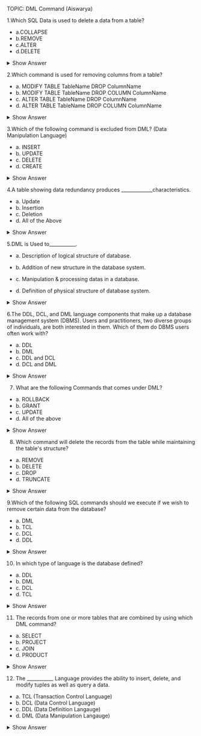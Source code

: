 TOPIC: DML Command (Aiswarya)

1.Which SQL Data is used to delete a data from a table?

- a.COLLAPSE
- b.REMOVE
- c.ALTER
- d.DELETE

<details>
<summary> Show Answer </summary>

Correct Answer: D

Explanation:

-  DELETE command is used to delete the existing records from a table. by Using this command  you can either delete a specific record based on their condition or all the records from a table.

</details>

2.Which command is used for removing columns from a table?


- a. MODIFY TABLE TableName DROP ColumnName
- b. MODIFY TABLE TableName DROP COLUMN ColumnName
- c. ALTER TABLE TableName DROP ColumnName
- d. ALTER TABLE TableName DROP COLUMN ColumnName

<details>
<summary> Show Answer </summary>


Correct Answer: D

Explanation: 
   Alter table is used to change the values and drop the particular column and  columnname.
</details>

3.Which of the following command is excluded from DML? (Data Manipulation Language)

- a. INSERT
- b. UPDATE
- c. DELETE
- d. CREATE

<details>
<summary> Show Answer </summary>

Correct Answer: D

Explanation: 
    CREATE Command is used to create a new table in the given database. 
</details>

4.A table showing data redundancy produces _____________characteristics.

- a. Update
- b. Insertion
- c. Deletion
- d. All of the Above

<details>
<summary> Show Answer </summary>

Correct Answer: D

Explanation: Update, insertion, and deletion anomalies can be seen in the table that shows data redundancy.

</details>

5.DML is Used to___________.

- a. Description of logical structure of database.

- b. Addition of new structure in the database system.

- c. Manipulation & processing datas in a database.

- d. Definition of physical structure of database system.

<details>
<summary> Show Answer </summary>
     

Correct Answer: C

Explanation: 
     A data manipulation language (DML) is used for adding (inserting), deleting, and modifying (updating) data in a database.
</details>

6.The DDL, DCL, and DML language components that make up a database management system (DBMS).
Users and practitioners, two diverse groups of individuals, are both interested in them. Which of them do DBMS users often work with?

- a. DDL
- b. DML
- c. DDL and DCL
- d. DCL and DML

<details>
<summary> Show Answer </summary>

Correct Answer: B

Explanation: Only the DBMS component for data manipulation language is of interest to users and practitioners.
</details>

7. What are the following Commands that comes under DML?

- a. ROLLBACK
- b. GRANT
- c. UPDATE
- d. All of the above

<details>
<summary> Show Answer </summary>

Correct Answer: C

Explanation:
      Commands that comes under DML are INSERT, SELECT, UPDATE & DELETE.
</details>

8. Which command will delete the records from the table while maintaining the table's structure?

- a. REMOVE
- b. DELETE
- c. DROP
- d. TRUNCATE

<details>
<summary> Show Answer </summary>

Correct Answer: B

Explanation:
     The DELETE command will delete the records from the table without changing the way of the table that is organised.

</details>

9.Which of the following SQL commands should we execute if we wish to remove certain data from the database?

- a. DML
- b. TCL
- c. DCL
- d. DDL

<details>
<summary> Show Answer</summary>

Correct Answer: A

Explanation: 
      The DML command must be used whenever we need to make changes to the database, such as INSERT, DELETE, or UPDATE.

</details>

10. In which type of language is the database defined?

- a. DDL
- b. DML
- c. DCL
- d. TCL

<details>
<summary> Show Answer</summary>

Correct Answer: B

Explanation: 
      Data is accessed and changed by using DML (Data Manipulating Language).
</details>

11. The records from one or more tables that are combined by using which DML command?

- a. SELECT
- b. PROJECT
- c. JOIN
- d. PRODUCT

<details>
<summary> Show Answer</summary>

Correct Answer: C

Explanation: 
      Records from one or more tables are combined using the SQL JOIN Command. Additionally, the JOIN command finds similar column values in the tables being joined.

</details>

12. The ___________ Language provides the ability to insert, delete, and modify tuples as well as query a data.

- a. TCL (Transaction Control Language)
- b. DCL (Data Control Language)
- c. DDL (Data Definition Langauge)
- d. DML (Data Manipulation Langauge)

<details>
<summary> Show Answer</summary>

Correct Answer: D

Explanation: 
      The database is manipulated by using  DML. To manipulate data in a database that means to add, edit, delete, or run queries on it. It also  allows users to access or alter the data in the way that the right data model has arranged it.

<details>

13. TINYTEXT can hold the maximum length of ____________ characters?

- a. 254
- b. 255
- c. 256
- d. 257

<details>
<summary> Show Answer</summary>

Correct Answer: B

Explanation:

     TINYTEXT can hold the maximum length of 255 characters.

</details>

14.INSERT command is used to insert a ____________.

- a. Single or Multiple database
- b. Single or Multiple record
- c. Single or Multiple table
- d.  None of the above

<details>
<summary> Show Answer</summary>

Correct Answer: B

Explanation:
      SQL INSERT is used to insert a single or multiple records in the table.

</details>

15.which command is used to insert a row directly in the table?

- a. INSERT IN
- b. INSERT INTO
- c. INSERT UNDER
- d. INSERT INSIDE

<details>
<summary> Show Answer</summary>

Correct Answer: B

Explanation:

     INSERT INTO command is used to insert a row directly in the table.

</details>

16.Which statement is used to update one table using another table and join condition.

- a. SQL UPDATE INTO
- b. SQL JOIN
- c. SQL JOIN UPDATE
- d. SQL UPDATE JOIN

<details>
<summary> Show Answer</summary>

Correct Answer: D

Explanation:

    SQL UPDATE JOIN is used to update one table using another table and join condition.

</details>

17.  DELETE command can be used to delete a ____________.

- a. Rows
- b. Database
- c. View
- d. All of the above

<details>
<summary> Show Answer</summary>

Correct Answer: D

Explanation:
     The DELETE command is used to delete a specified row(one or more). While this command is used to delete all the rows from a table.
       

</details>

18. Which clause is used to delete all rows from the table?

- a. SQL DELETE ALL ROWS Table_Name;
- b. SQL DELETE ROWS Table_Name;
- c. DELETE FROM Table_Name;
- d. DELETE FROM ALL ROWS Table_Name;

<details>
<summary> Show Answer</summary>

Correct Answer: C

Explanation:

     DELETE FROM Table_Name is used to delete all rows from the table.

</details>

19.Which keyword is used In order to delete duplicate rows from the table?

- a. DISTINCT
- b. DELETE
- c. FROM
- d. WHERE

<details>
<summary> Show Answer</summary>

Correct Answer: A

Explanation:

         DISTINCT keyword is used to delete duplicate rows from the table.

</details>

20.In order to delete the database, which keyword is used?

- a. DELETE
- b. ALTER
- c. DROP
- d. None of the above

<details>
<summary> Show Answer</summary>

Correct Answer: C

Explanation:
     DROP keyword is used to delete the database.

</details>

21. Which of the following keyword is used to delete the Join?

- a. ON
- b. DELETE
- c. WHERE
- d. All of the above

<details>
<summary> Show Answer</summary>

Correct Answer: D

Explanation:
     DELETE, ON, WHERE and few other keywords are used to dele  te the Join. Similarly, we can also use the LEFT JOIN clause with the DELETE keyword for deleting rows from the left(first) table that does not have matching rows from a right(second) table.

</details>

22. In order to delete the database, which keyword is used?

- a. DELETE
- b. ALTER
- c. DROP
- d. None of the above

<details>
<summary> Show Answer</summary>

Correct Answer: C

Explanation:
    DROP keyword is used to delete the database.DROP is used to delete a full database or only a table. A database, table, index, or view that is already in existence is destroyed by the DROP statement.

</details>

23. Which of the following allows users to put tuples into the database, delete tuples from the database, and alter tuples already present there?

- a. DDL(Data Definition Language)
- b. Query
- c. Relational Schema
- d. DML(Data Manipulation Language)

<details>
<summary> Show Answer </summary>

Correct Answer: D

Explanation: The term "DML" stands for the Data Manipulation Language which is used to perform the required changes in the relation's values.

</details>

24. The SQL used by front-end application programs to request data from the DBMS is called _______

- a. DDL
- b. DML
- c. SDL
- d. VDLD  

<details>
<summary> Show Answer</summary>

Correct Answer: B

Explanation: 
      A database front end is the user interface or software programme that makes it possible to view tabular, structured, or unstructured data that is kept there.
</details>

25. Which command in  SQL should  be  used  to  create  a  new  table?

- a. Generate Table
- b. Build Table
- c. Create Table
- d. All the Above

<details>
<summary> Show Answer</summary>

Correct Answer: C

Explanation: 
    The CREATE TABLE statement is used to create a table in a database and the tables are organized into rows and columns and each table must have a name.
</details>

26. How can "Raju" in the "Name" column of the Users table be changed to "Sanjana"?

- a. Update User Set Name = "Raju" INTO Name = "Sanjana"
- b. Modify Users SET Name = "Sanjana" WHERE Name = "Raju"
- c. Update Users SET Name = "Sanjana" WHERE Name = "Raju"
- d. Modify Users SET Name = "Raju" INTO Name = "Sanjana"

<details>
<summary> Show Answer</summary>

Correct Answer: C

Explanation: 
     The UPDATE command and WHERE clause are used together to change the name as asked in the question.

</details>

27.What will be the Output for the following table.
Let's take a Product table consisting of the following records and delete a single record from the given table below.
  Table_Name: Product 
  |  Product  |  

| Product_Id   |	Product_Name   |   Product_Price	|    Product_Quantity     |
|--------------|-----------------|------------------|-------------------------|
|  P101	       |      Chips	     |           20     |         20              |
|  P102	       |      Chocolates |           60	    |         40              |
|  P103	       |       Maggi	   |           75	    |          5              |
|  P104	       |       Biscuits	 |           80	    |         20              |
|  P105	       |      Namkeen	   |           40	    |         50              |

<details>
<summary> Show Answer </summary>

DELETE FROM Product WHERE Product_Id = P103 ; 

| Product_Id   |	Product_Name     |   Product_Price	|    Product_Quantity     |
|--------------|-------------------|------------------|-------------------------|
|  P101	       |      Chips	       |           20     |         20              |
|  P102	       |      Chocolates   |           60	    |         40              |
|  P104	       |       Biscuits	   |           80	    |         20              |
|  P105	       |      Namkeen	     |           40	    |         50              |

Explanation: 

   To delete a particular row by using the delete command. The Syntax for deleting a row is ,
          DELETE FROM Table_Name WHERE Condition ;

</details>
28. Write a command by using the employee table and increase the income of all employees by 5% in a table.
<details>

Table Name: Employees
           |Employess|
         |  Emp_Id   |   Emp_Name   |   Emp_Salary  |
         |-----------|--------------|---------------|
         |   2010    |    Ankitha   |     28000     |
         |   2020    |    Kumar     |     23000     |
         |   2030    |    Diya      |     31000     |
         |   2040    |    Poornima  |     47000     |
         |   2050    |    Abinaya   |     20000     |

Increase Income of all employees by 5% in the above given table.

<summary> Show Answer </summary>
 UPDATE Employees SET Emp_Salary = Emp_Salary+(Emp_Salary*5.0/100.0);

         |  Emp_Id   |   Emp_Name   |   Emp_Salary  |
         |-----------|--------------|---------------|
         |   2010    |	Ankitha	    |     29400     |
         |   2020    |  Kumar	      |     24150     |
         |   2030    |  Diya	      |     32550     |
         |   2040    |  Poornima    |     49350     |
         |   2050    |  Abinaya     |     21000     |
Explanation:
     Here UPDATE command is used for updating the salary by 5% and it is also can be used for only 5% alone it can be used for updating even 10% also.
</details>


29. Identify the following Error given in the below table
  | Stu_Id |	Stu_Name      |  Stu_Marks    |   Stu_Age  |
  |--------|----------------|---------------|------------|
  |  101   |     Ramesh	    |       92	    |      20    |
  |  100   |     Divya	    |       83	    |      19    |
  |  202   |      Anu	      |       85      |	     19    |
  |  203   |     Monika	    |       95	    |      21    |
  |  102   |     Sanjana    |       65	    |      21    |

<details>
<summary> Show Answer </summary>

UPDATE Product SET stu_Marks = 80 WHERE Stu_Id = 102 ;


  | Stu_Id |	Stu_Name    |  Stu_Marks    |   Stu_Age  |
  |--------|--------------|---------------|------------|
  |  101   |     Ramesh	  |       92	    |      20    |
  |  100   |     Divya	  |       83	    |      19    |
  |  202   |      Anu	    |       85      |	     19    |
  |  203   |     Monika	  |       95	    |      21    |
  |  102   |     Sanjana  |       80	    |      21    |

  Explanation:
        To Update a particular row by using update command and the syntax for updating a particular row is ,
         
      UPDATE Table_Name  SET Column_Name  WHERE Condition;
</details>
 

30. Which of the following is the correct syntax for inserting a record in the given table?
|  Emp_Id  |  Emp_Name           |   Emp_Salary  |
|----------|---------------------|---------------|
|   201	   |    Anusha           |     25000     |
|   202	   |    Vinoth           |     45000     |
|   203	   |    Divya            |     30000     |
|   204	   |    Priya            |     29000     |
|   205	   |    Abirami          |     40000     |

<details>
<summary> Show Answer </summary>

- a.INSERT INTO TABLE_NAME ( column_Name1 , column_Name2 , column_Name3 , .... column_NameN )  VALUES (value_1, value_2, value_3, .... value_N ) ;   
- b. INSERT INTO TABLE_NAME  VALUES (value_1, value_2, value_3, .... value_N ) ;    
- Both A and B
- None of these

Correct Answer: C
Explanation: 
             Both A and B suites for the syntax for inserting a table 
             insert into employee (Emp_Id, Emp_Name, Emp_Salary) values (201, "Anusha", 25000);
             or insert into employee values(201, "Anusha", 25000);
</details>

31. Write a syntax for Inserting a Specific column in a table.

<details>
<summary> Show Answer </summary>

INSERT INTO Student(ROLL_NO,NAME,Age) SELECT ROLL_NO, NAME, Age FROM  Lateral_Student;



| Roll_No |    Name      |    Address    |    Ph_No    |  Age  |
|---------|--------------|---------------|-------------|-------|
|    1	  |     Ram      |	   Delhi	   | 6789043256  |  18   |
|    2	  |    Ramesh    |	  Chennai	   | 8765432165  |	23   |
|    3	  |    Suresh    |     Raipur	   | 9876543217  |  20   |
|    4	  |    Sneha     |	   Pune      | 9087453261  |  17   |
|    5	  |    Pooja     |     Kerala    | 6754839201  |	34   | 
|    6	  |   Revathi    |   Karnataka   | 8976346229  |  65   |
|    7	  |    Krishna   |   Bangalore   | 7854779326  |	48   |
|    8	  |   Divya      |   Hyderabad   | 8734652705  |	59   |
|    9	  |   Keethi     |	  Andhra	   | 9846883463  |	63   |

Explanation:
        This query will insert the data in the columns ROLL_NO, NAME and Age of the table Student in the 
table Student and the remaining columns in the Student table will be filled by null which is the 
default value of the remaining columns. 
</details>

32. How will you Delete the multiple records from the following given table below: 

| Roll_No |     Name     |    Address    |      Ph_No      |    Age    |
|---------|--------------|---------------|-----------------|-----------|
|    1	  |      Ram     |	   Delhi	   |     6789043256  |    18     |
|    2	  |     Ramesh   |	  Chennai	   |     8765432165  |	  23     |
|    3	  |     Suresh   |    Raipur	   |     9876543217  |    20     |
|    4	  |      Sneha   |	   Pune      |     9087453261  |    17     |
|    5	  |     Pooja    |    Kerala     |     6754839201  |	  34     | 
|    6	  |     Revathi  |  Karnataka    |     8976346229  |    65     |
|    7	  |     Krishna  |  Bangalore    |     7854779326  |	  48     |
|    8	  |      Divya   |   Hyderabad   |     8734652705  |	  59     |
|    9	  |     Keethi   |	 Andhra	     |     9846883463  |	  63     |

<details>
<summary> Show Answer </summary>
DELETE FROM Student WHERE Age > 20;


Delete the rows from the table Student where Age is 20.
|   Roll_No   |      Name      |      Address    |      Ph_No       |    Age    |
|-------------|----------------|-----------------|------------------|-----------|
|      1	    |      Ram       |	    Delhi    	 |    6789043256    |    18     |
|      3	    |     Suresh     |      Raipur	   |    9876543217    |    20     |
|      4	    |     Sneha      |	     Pune      |    9087453261    |    17     |


Explanation:
     The above query will delete where the age is above 20 from the given table and the syntax for Deleting the multiple records is,

     DELETE FROM Table_Name WHERE Condition;

</details>

33. How will you Delete a single record in the given table.
|  Roll_No  |      Name     |    Address    |      Ph_No      |   Age |
|-----------|---------------|---------------|-----------------|-------|
|    1	    |      Ram      |	    Delhi	    |     6789043256  |  18   |
|    2	    |     Divya     |	   Chennai	  |     8765432165  |	 23   |
|    3	    |     Suresh    |    Raipur	    |     9876543217  |  20   |
|    4	    |     Sneha     |	    Pune      |     9087453261  |  17   |
|    5	    |     Divya     |     Kerala    |     6754839201  |	 34   | 
|    6	    |     Revathi   |    Karnataka  |     8976346229  |  65   |
|    7	    |     Krishna   |    Bangalore  |     7854779326  |	 48   |
|    8	    |     Divya     |    Hyderabad  |     8734652705  |	 59   |
|    9	    |    Keethi     |	   Andhra	    |     9846883463  |	 63   |

Delete the rows where NAME = "Divya".

<details>
<summary> Show Answer <summary>
DELETE FROM Student WHERE NAME = "Divya";
|    Roll_No  |     Name     |    Address    |        Ph_No       |   Age   |
|-------------|--------------|---------------|--------------------|---------|
|      1	    |     Ram      |	   Delhi	   |      6789043256    |  18     |
|      3	    |    Suresh    |    Raipur	   |      9876543217    |  20     |
|      4	    |    Sneha     |	   Pune      |      9087453261    |  17     |
|      6	    |    Revathi   |   Karnataka   |      8976346229    |  65     |
|      7	    |    Krishna   |   Bangalore   |      7854779326    |	 48     |
|      9	    |    Keethi    |	  Andhra	   |      9846883463    |	 63     |
Explanation:
       The above query will delete only the particular row where name="Divya" by using delete command.
                  DELETE FROM Table_Name WHERE Condition;
</details>

34. How will you Update multiple columns in the given below table

<details>
<summary> Show Answer </summary>

Update the columns NAME to "PRATIK" and ADDRESS to "CHENNAI" where ROLL_NO is 1.
UPDATE Student SET NAME = "PRATIK", ADDRESS = "CHENNAI" WHERE ROLL_NO = 1;

|  ROLL_NO  |	NAME     |   ADDRESS   |	PHONE       | Age |
|-----------|----------|-------------|--------------|-----|
|    1	    |  PRATIK  |   CHENNAI   |	6875064321  |	18  |
|    2	    |  RAMESH  |   GURGAON   |  9944006573  |	18  |
|    3	    |  PRATIK  |   ROHTAK    |	7904567890  |	20  |
|    4	    |  SURESH  |   Bangalore |	8898655777  |	18  |
|    5	    |  PRATIK  |   Rajasthan |	8746483738  |	20  |
|    6	    |  RAMESH  |   DELHI     |	9876453722  |	18  |

Explanation:
* The above query will updated two columns in the first row and the table Student.
* For updating multiple columns we have used comma(,) to separate the names and values of two columns. 

</details>

35.   __________________Modifies existing database data.

- a. UPDATE
- b. ALTER
- c. CREATE
- d. DELETE

<details>
<summary> Show Answer </summary>

Correct Answer: A
Explanation: 
      The UPDATE statement is used to update existing records. In order to achieve this, we must inform the database which table we wish to update, the values we wish to alter for any or all of the columns, and the circumstances under which we wish to do so.
</details>
36. What will be the output of the following code snippet?
   SELECT ROUND (TRUNCATE (MOD (2500, 20), -1), 2) FROM dual;

- a. Error 
- b. 0
- c. 00
- d. 1

<details>
<summary> Show Answer </summary>

Correct Answer: B
Explanation:
 The MOD(2500, 20) expression will return 0, after which the rest of the functions will just be applied on the value 0.
</details>

37. Which of the following queries displays the sum of all employee salaries for those employees not making commission, for each job, including only those sums greater than 2500?

- a. select job, sum(Sal) from Emp where sum(Sal) > 2500 and comm is null;
- b. select job, sum(Sal) from Emp where sum(Sal) > 2500 and comm is null group by job;
- c. select job, sum(Sal) from Emp where comm is null group by job having sum(Sal) > 2500;
- d. Select job, sum(Sal) from Emp group by job having sum(Sal) > 2500 and comm is not null;

<details>
<summary> Show Answer </summary>

Answer: B
Explanation: 
      SELECT column_name, aggregate_function(column_name)
       FROM table_name
       WHERE column_name operator value
       GROUP BY column_name
       HAVING aggregate_function(column_name) operator value;
</details>

38.  What will be the output for the following given table (Update single column)
Update the column_Name and set the value to "Divya" in all the rows where Age is 20.

<details>
<summary> Show Answer </summary>

UPDATE Student WHERE Age = 20 SET NAME = "Divya" ;
UPDATE Student SET NAME = "Divya" WHERE Age = 20;


      |ROLL_NO|    NAME    |	ADDRESS  |    PHONE   |	  Age  |
      |-------|------------|-----------|------------|--------|
      |    1	|    Ram     |	Delhi    | 987466321  |    18  |
      |    2	|   RAMESH   | GURGAON	 | 7010234567 |    18  |
      |    3	|   Divya    |	Chennai  | 6897543222 |    20  |
      |    4	|   SURESH   |  Delhi	   | 8756340034 |    18  |
      |    5	|   Divya    |	Rohit    | 7786432668 |    20  |
Explanation: 
     UPDATE table_name
     SET column1 = value1, column2 = value2, ...
     WHERE condition;
This is the correct syntax for updating the values in the given table.

</details>

39. Which data manipulation command is used to combines the records from one or more tables?

- a. SELECT
- b. JOIN
- c. PROJECT
- d. PRODUCT

<details>
<summary> Show Answer </summary>

Correct Answer : B
Explanation: 
     Records from one or more tables are combined using the SQL JOIN statement. Additionally, the JOIN command finds similar column values in the tables being joined.
</details>

40. How can you update the records of a table from another table in sql?
<details>
<summary> Show Answer </summary>
CREATE TABLE demo_table1(
ID int,
NAME VARCHAR(20),
AGE INT,
CITY VARCHAR(20) );

      INSERT INTO demo_table1 VALUES(1,"Rocky",23,"Chennai");
                                    (2,"Rahul",23,"Delhi"),
                                    (3,"Divya",24,"Punjab"),
                                    (4,"Ranvir",23,"Punjab"),
                                    (5,"Samiksha",23,"Banglore"),
                                    (6,"Ashtha",24,"Banglore"),
                                    (7,"Tannu",30,"Patna"),
                                    (8,"Girish",30,"Patna"),
                                    (9,"Ram", 20 , "Patna"),
                                    (10,"Raj", 12, "Delhi");


    |     ID     |       NAME      |  AGE   |       CITY    |
    |------------|-----------------|--------|---------------|
    |     1      |	     Rocky     |	23    |   	Chennai   |
    |     2	     |       Rahul     |	23    |	     Delhi    |
    |     3	     |       Divya     |	24	  |      Punjab   |
    |     4	     |       Ranvir    |	23    |	     Punjab   |
    |     5      |	    Samiksha   |  23    |  	Banglore    |
    |     6      |	     Ashtha    |	24    |  	Banglore    |
    |     7      |	      Tannu	   |  30    |    	 Patna    |
    |     8      |	      Girish   |  30    |    	Patna     |
    |     9      |	       Ram     |	20    |   	Patna     |
    |     10	   |         Raj	   |  12	  |      Delhi    |

CREATE TABLE demo_table2(
ID int,
NAME VARCHAR(20),
AGE int);
INSERT INTO demo_table2 VALUES(3,'Fanny',25 );
INSERT INTO demo_table2 VALUES(7,'Prem', 30);
INSERT INTO demo_table2 VALUES(1,'Preeti',21);
INSERT INTO demo_table2 VALUES(4,'Samita',32);

|  ID  |  NAME  |  ID  |
|------|--------|------|
|  3   | Fanny  |	 25  |
|  7   | Prem   |	 30  |
|  1   | Preeti |	 21  |
|  4   | Samita |	 32  |


UPDATE demo_table1 SET demo_table1.NAME=demo_table2.NAME, demo_table1.AGE=demo_table2.AGE FROM demo_table1, demo_table2  WHERE demo_table1.ID=demo_table2.ID;


Explanation: 
      By Using the SQL UPDATE statement, we may update the table. The SET command always comes after the update statement. To define which columns and values in a table need to be modified, we could use the SET command.
UPDATE syntax:
UPDATE table_name
SET column_name = value
WHERE condition;
</details>

41. How can you update the gender column of the table to  MN' IF 1,'F' OF 2,AND 'U' IF NULL?
      CREATE TABLE EMP_DATA(
       EMPNAME VARCHAR(25),
       GENDER VARCHAR(6),
       DEPT VARCHAR(20),
       CONTACTNO BIGINT NOT NULL,
       CITY VARCHAR(15));
INSERT INTO EMP_DATA VALUES ("Vishal", "Male", "Sales", 9193458625, "Gaziabad"),
                            ("Divya", "Female", "Manager",7352158944, "Barielly"),
                            ("Rekha", "Female", "IT", 7830246946, "Kolakata"),
                            ("Rahul", "Male", "Marketing", 9635688441, "Meerut"),
                            ("Sanjay", "Male", "Sales", 9149335694, "Moradabad"),
                            ("Rohan", "Male", "Manager", 7352158944, "Bengaluru"),
                            ("Rajshree", "Female", "Sales", 9193458625, "Vododara"),
                            ("Aman", "Male", "IT", 78359941265, "Rampur"),
                            ("Rakesh", "Male", "Marketing", 9645956441, "Bokaro"),
                            ("Mohini", "Female", "Sales", 9147844694, "Dehli");
 SELECT * FROM EMPDATA;
                |    EMPNAME  | GENDER  |    DEPT   |    CONTACTNO   |    CITY      |
                |-------------|---------|-----------|----------------|--------------|
                |    VISHAL	  |   MALE	|   SALES	  |  9193458625	   |    GAZIABAD  |
                |    DIVYA	  |  FEMALE |  MANAGER  |  7352158944	   |    BARIELLY  |
                |    REKHA    |  FEMALE |	   IT     |  7830246946	   |    KOLKATA   |
                |    RAHUL    |	  MALE  |  MARKETING|  9635688441    |	 MEERUT     |
                |    SANJAY   |	  MALE  |    SALES	|  9149335694	   |   MORADABAD  |
                |    ROHAN    |	  MALE  |	MANAGER   |  7352158944	   |   BENGALURU  |
                |   RAJSHREE  |  FEMALE |    SALES  |  9193458625    |	VODODARA    |
                |    AMAN	    |   MALE  |	   IT     |  78359941265   |   RAMPUR     |
                |   RAKESH	  |   MALE	| MARKETING	|  9645956441	   |   BOKARO     |
                |   MOHINI    |	  FEMALE|	SALES	    |  9147844694	   |    Dehli     |
 <details>
    <summary> Show Answer </summary>
   
   Correct Answer:

                |    EMPNAME  | GENDER  |    DEPT   |    CONTACTNO   |    CITY      |
                |-------------|---------|-----------|----------------|--------------|
                |    VISHAL	  |   MALE	|   SALES	  |  9193458625	   |    GAZIABAD  |
                |    DIVYA	  |  FEMALE |  MANAGER  |  7352158944	   |    BARIELLY  |
                |    REKHA    |  FEMALE |	   IT     |  7830246946	   |    KOLKATA   |
                |    RAHUL    |	  MALE  |  MARKETING|  9635688441    |	 MEERUT     |
                |    SANJAY   |	  MALE  |    SALES	|  9149335694	   |   MORADABAD  |
                |    ROHAN    |	  MALE  |	MANAGER   |  7352158944	   |   BENGALURU  |
                |   RAJSHREE  |  FEMALE |    SALES  |  9193458625    |	VODODARA    |
                |    AMAN	    | FEMALE  |   	IT    |  78359941265   |   RAMPUR     |
                |   RAKESH	  |   MALE	| MARKETING	|  9645956441	   |   BOKARO     |
                |   MOHINI    |	  FEMALE|	SALES	    |  9147844694	   |    Dehli     |
    Explanation: 
           The Update command is used to update the data in the table and the syntax is ,
         Syntax:  
           UPDATE [EMP_DATA] SET GENDER = "FEMALE" WHERE EMPNAME = "AMAN";
</details>

42.Which data type can store unstructured data in a column?

- a. CHAR
- b. RAW
- c. NUMERIC
- d. VARCHAR

<details>
<summary> Show Answer </summary>  

Correct Answer: B
Explanation: 
    The term "Raw" refers to a form of data type that may hold unstructured data in a column pattern. Binary data is stored using this type of data type.
    Since this data cannot be changed, it is referred to as unstructured data. Instead, it can only be inserted or queried. Additionally, this raw data type could contain bytes of huge sizes.
</details>

43. How can you get the last inserted record ID?

create table Patient_Details(pat_Id int,
    Pat_Name varchar(20),  
    Pat_Age int);

insert into Patient_Details values(6455, "Shanmuganathan", 56);
insert into Patient_Details values(4533, "Sakthivel", 70);
insert into Patient_Details values(5425, "Lakshmi", 68);
insert into Patient_Details values(2367, "Mahalakshmi", 55);
insert into Patient_Details values(4875, "Gopinath", 45);

select*from Patient_Details;
            |   pat_Id  |        Pat_Name       |   Pat_Age   |
            |-----------|-----------------------|-------------|
            |    6455	  |      Shanmuganathan	  |     56      |
            |    4533	  |        Sakthivel	    |     70      |
            |    5425	  |         Lakshmi	      |     68      |
            |    2367	  |       Mahalakshmi	    |     55      |
            |    4875	  |        Gopinath	      |     45      |
<details>
<summary> Show Answer </summary>

The syntax for inserting the query 

select Pat_id();

select Pat_id(3);
                  
                  |      Pat_id    |
                  |----------------|
                  |      4875      |

If you want the entire row, then use the following query

            select *from LastInsertedRow where Id=(SELECT LAST_INSERT_ID());

The following is the output
                  
                  |   pat_Id  |        Pat_Name       |   Pat_Age   |
                  |-----------|-----------------------|-------------|
                  |    4875	  |        Gopinath	      |     45      |
</details>

44.What key phrase is utilised to order the result set?

- a. SORT BY
- b. ORDER
- c. ORDER BY
- d. SORT

<details>
<summary> Show Answer </summary>

Correct Answer: C
Explanation: 
* The ORDER BY keyword is used to sort the result-set in ascending or descending order.
* The ORDER BY keyword sorts the records in ascending order by default. 
* To sort the records in descending order, use the DESC keyword.
</details>
45. Which of the following commands can be used  to add data to a database table?

- a. ADD
- b. UPDATE
- c. APPEND
- d. INSERT

<details>
<summary> Show Answer </summary>

Correct Answer: D
Explanation: 
    The INSERT INTO statement is used to insert new records in a table.
</details>

46. When using the SQL INSERT statement:
- a. Rows can be inserted into a table one at a time or in groups.
- b. Rows can be modified according to criteria only.
- c. Rows cannot be copied in mass from one table to another only.
- d. Rows can be inserted into a table one at a time only.

<details>
<summary> Show Answer </summary>

Correct Answer: A
Explanation: 
        It is possible to write the INSERT INTO statement in two ways: 1. Specify both the column names and the values to be inserted: INSERT INTO table_name (column1, column2, column3, ...)
</details>

47. An Operation that will increase the length of a list is:

- a. Insert
- b. Look - Up
- c. Modify
- d. All of the above

<details>
<summary> Show Answer </summary>

Correct Answer: A 
Explanation:  
     extend() method increases the length of the list by the number of elements that are provided to the strategy.
</details>

48. The DML's which require user to specify what data is needed and how  to get, it is called as____________.

- a. DDL DMLs.
- b. Procedural DMLs.
- c. Non - Procedural DMLs.
- d. None of the above.

<details>
<summary> Show Answer </summary>

Correct Answer: B
Explanation: 
     Procedural DMLs ask the user to specify the data they need and how to obtain them. Declarative DMLs, also known as Non-procedural DMLs, ask the user to indicate what data are required but not how to obtain them.
</details>

49.  Which of the following is a privilege in SQL standard?

- a. SELECT
- b. INSERT
- c. UPDATE
- d. All of the above

<details>
<summary> Show Answer </summary>

Correct Answer: D

Explanation:
* Users with a permission can do a certain set of things with a specific database item. Privileges are divided into two categories.
* System Privileges: This shows that the user can "DROP," "ALTER," or "CREATE" database components.
* Object Privileges: The user is able to EXECUTE, SELECT, INSERT, or DELETE data from database objects that have access rights.
</details>

50. What will be the output of the following by using  Inner JOINS?
Table 1:
CREATE TABLE dbo.envelope(id int, user_id int);

INSERT INTO dbo.envelope VALUES(1,1);
INSERT INTO dbo.envelope VALUES(2,2);
INSERT INTO dbo.envelope VALUES(3,3);

Table 2:

CREATE TABLE dbo.docs(idnum int, pageseq int, doctext varchar(100));

INSERT INTO dbo.docs(idnum,pageseq) VALUES(1,5);
INSERT INTO dbo.docs(idnum,pageseq) VALUES(2,6);
INSERT INTO dbo.docs(idnum,pageseq) VALUES(null,0);

<details>
<summary> Show Answer </summary>


Syntax:

UPDATE docs SET doctext=pageseq FROM docs INNER JOIN envelope ON envelope.id=docs.idnum
WHERE EXISTS (
  SELECT 1 FROM dbo.docs
  WHERE id=envelope.id);

Output:
                   |  idnum  |  pageseq  |  doctext  |
                   |---------|-----------|-----------|
                   |   1     |    5      |    5      |
                   |   2     |    6      |    6      |
                   |  NULL   |    0      |   NULL    |
Explanation: 
* The above query's EXISTS clause is a red herring. Given that ID is not a member of dbo.docs, it will always be true. As a result, it will mention the comparison between the envelope table and itself!

* Since the join of NULL will not produce a result when trying to match with any value of envelope, the idnum value of NULL will not be set.
</details>

51. What command in SQL is used to add new rows to a table?
- a. Alter Table
- b. Add row
- c. Insert
- d. Append

<details>
<summary> Show Answer </summary>

Correct Answer: C
Explanation:
      The INSERT statement is used to insert or add new rows in the table.
</details>

52. Populate the table WEATHER_MONITOR adding couple of rows.
Table: WEATHER_MONITOR

         |   ID   |       CITY        |        STATE        |   TEMP   |   LATITUDE_N    |  LONGITUDE_W    |
         |--------|-------------------|---------------------|----------|-----------------|---------------- |
         |  10    |     HOUSTON       |        TEXAS        |   15.6   |       33        |      112        | 
         |  123   |    LOS ANGELS     |      CALIFORNIA     |   18.3   |       45        |      134        |      

<details>
<summary> Show Answer </summary>

- Query:

INSERT INTO WEATHER_MONITOR VALUES (10, HOUSTON,TEXAS, 15.6, 33, 112 );
INSERT INTO WEATHER_MONITOR VALUES (123,LOS ANGELS, CALIFORNIA,18.3,45,134 );

Explanation:
    It is achieved by using INSERT command present in Data Manipulation Language.

</details>

53.  What does the following code snippet do?
DELETE FROM STUDENTS
WHERE AGE = 16;
ROLLBACK;

- a. Performs an undo operation on the delete operation.
- b. Deletes the rows from the table where AGE = 16.
- c. Deletes the entire table.
- d. none of the Above.

<details>
<summary> Show Answer </summary>

Correct Answer: A
Explanation:

* Delete Command is used to delete data from the table where age =16.

* Then the data is beinged rollbacked using rollback command.

</details>

54. Which of the following statement is true?

- a. DELETE does not free the space containing the table and TRUNCATE free the space containing the table.
- b. Both DELETE and TRUNCATE free the space containing the table.
- c. Both DELETE and TRUNCATE does not free the space containing the table.
- d. DELETE free the space containing the table and TRUNCATE does not free the space containing the table.

<details>
<summary>Show Answer</summary>

Correct Answer:  A

Explanation:
     Delete Command Deletes only the data and not the Table Schema while in other hand Truncate totally deletes the data as well as the table Schema, therefore it is true that Delete does not frees space while Truncate does.

</details>

55. What will be the output of the following for the given below syntax for inserting a table.

<details>
<summary> Show Answer </summary>
create table Student(Stu_Id int, Stu_Name varchar(20), Age int, Grade Varchar(5), City varchar(20));


INSERT INTO STUDENT(Stu_Id, Stu_Name,Age,Grade,City) VALUES(1,"Arthi",15,"B","Andhra"),
                                                           (2,"Ganga",18,"D","Bangalore"),
                                                           (3,"Madhumitha",17,"A","Delhi"),
                                                           (4,"RIYA SREE",10,"C","Kerala"),
                                                           (5,"PRIYA GANESH",20,"B","Chennai");
           |  Stu_Id |    Stu_Name      | Age | Grade |     City      |
           |---------|------------------|-----|-------|---------------|
           |    1    |     Arthi        |  15 |   B   |     Andhra    |
           |    2    |     Ganga        |  18 |   D   |    Bangalore  |                                
           |    3    |   Madhumitha     |  17 |   A   |     Delhi     |                            
           |    4    |    RIYA SREE     |  10 |   C   |     Kerala    |                                      
           |    5    |  PRIYA GANESH    |  20 |   B   |     Chennai   |  
Explanation: 
        Insert table is used for inserting the values in the given column name in the given table.
you can insert how many of records you want by using the syntax
INSERT INTO table_name(Column1,Column2,Column3,.......) VALUES (Value1, Value2,Value3,.....),

                                                               (Value1, Value2,Value3,.....),

                                                               (Value1, Value2,Value3,.....);
</details>
